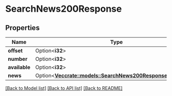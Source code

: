 # SearchNews200Response

## Properties

Name | Type | Description | Notes
------------ | ------------- | ------------- | -------------
**offset** | Option<**i32**> |  | [optional]
**number** | Option<**i32**> |  | [optional]
**available** | Option<**i32**> |  | [optional]
**news** | Option<[**Vec<crate::models::SearchNews200ResponseNewsInner>**](searchNews_200_response_news_inner.md)> |  | [optional]

[[Back to Model list]](../README.md#documentation-for-models) [[Back to API list]](../README.md#documentation-for-api-endpoints) [[Back to README]](../README.md)


